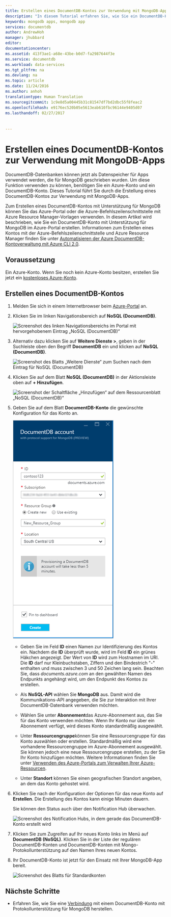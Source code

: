 ```yaml
---
title: Erstellen eines DocumentDB-Kontos zur Verwendung mit MongoDB-Apps | Microsoft Docs
description: "In diesem Tutorial erfahren Sie, wie Sie ein DocumentDB-Konto mit Protokollunterstützung für MongoDB erstellen (jetzt als Vorschau verfügbar)."
keywords: mongodb apps, mongodb app
services: documentdb
author: AndrewHoh
manager: jhubbard
editor: 
documentationcenter: 
ms.assetid: 413f3ae1-a68e-43be-b0d7-fa2987644f3e
ms.service: documentdb
ms.workload: data-services
ms.tgt_pltfrm: na
ms.devlang: na
ms.topic: article
ms.date: 11/24/2016
ms.author: anhoh
translationtype: Human Translation
ms.sourcegitcommit: 1c9e8d5a00445b31c81547df7bd2dbc55f8feac2
ms.openlocfilehash: e9176ec520b05e5613eab610fbc96144e9405d07
ms.lasthandoff: 02/27/2017


---
```


# <a name="create-a-documentdb-account-for-use-with-mongodb-apps"></a>Erstellen eines DocumentDB-Kontos zur Verwendung mit MongoDB-Apps
DocumentDB-Datenbanken können jetzt als Datenspeicher für Apps verwendet werden, die für MongoDB geschrieben wurden. Um diese Funktion verwenden zu können, benötigen Sie ein Azure-Konto und ein DocumentDB-Konto. Dieses Tutorial führt Sie durch die Erstellung eines DocumentDB-Kontos zur Verwendung mit MongoDB-Apps. 

Zum Erstellen eines DocumentDB-Kontos mit Unterstützung für MongoDB können Sie das Azure-Portal oder die Azure-Befehlszeilenschnittstelle mit Azure Resource Manager-Vorlagen verwenden. In diesem Artikel wird beschrieben, wie Sie ein DocumentDB-Konto mit Unterstützung für MongoDB im Azure-Portal erstellen. Informationen zum Erstellen eines Kontos mit der Azure-Befehlszeilenschnittstelle und Azure Resource Manager finden Sie unter [Automatisieren der Azure DocumentDB-Kontoverwaltung mit Azure CLI 2.0](documentdb-automation-resource-manager-cli.md).

## <a name="prerequisite"></a>Voraussetzung
Ein Azure-Konto. Wenn Sie noch kein Azure-Konto besitzen, erstellen Sie jetzt ein [kostenloses Azure-Konto](https://azure.microsoft.com/free/).
## <a name="create-a-documentdb-account"></a>Erstellen eines DocumentDB-Kontos

1. Melden Sie sich in einem Internetbrowser beim [Azure-Portal](https://portal.azure.com) an.
2. Klicken Sie im linken Navigationsbereich auf **NoSQL (DocumentDB)**.

    ![Screenshot des linken Navigationsbereichs im Portal mit hervorgehobenem Eintrag „NoSQL (DocumentDB)“](./media/documentdb-create-mongodb-account/portalleftnav.png)

3. Alternativ dazu klicken Sie auf **Weitere Dienste >**, geben in der Suchleiste oben den Begriff **DocumentDB** ein und klicken auf **NoSQL (DocumentDB)**.

    ![Screenshot des Blatts „Weitere Dienste“ zum Suchen nach dem Eintrag für NoSQL (DocumentDB)](./media/documentdb-create-mongodb-account/more-services-search.PNG)

4. Klicken Sie auf dem Blatt **NoSQL (DocumentDB)** in der Aktionsleiste oben auf **+ Hinzufügen**.

    ![Screenshot der Schaltfläche „Hinzufügen“ auf dem Ressourcenblatt „NoSQL (DocumentDB)“](./media/documentdb-create-mongodb-account/add-documentdb-account.png)

5. Geben Sie auf dem Blatt **DocumentDB-Konto** die gewünschte Konfiguration für das Konto an.

   ![Screenshot des Blatts für ein neues DocumentDB-Konto mit Protokollunterstützung für MongoDB](./media/documentdb-create-mongodb-account/create-documentdb-mongodb-account.PNG)

    - Geben Sie im Feld **ID** einen Namen zur Identifizierung des Kontos ein.  Nachdem die **ID** überprüft wurde, wird im Feld **ID** ein grünes Häkchen angezeigt. Der Wert von **ID** wird zum Hostnamen im URI. Die **ID** darf nur Kleinbuchstaben, Ziffern und den Bindestrich "-" enthalten und muss zwischen 3 und 50 Zeichen lang sein. Beachten Sie, dass *documents.azure.com* an den gewählten Namen des Endpunkts angehängt wird, um den Endpunkt des Kontos zu erstellen.

    - Als **NoSQL-API** wählen Sie **MongoDB** aus. Damit wird die Kommunikations-API angegeben, die Sie zur Interaktion mit Ihrer DocumentDB-Datenbank verwenden möchten.

    - Wählen Sie unter **Abonnement**das Azure-Abonnement aus, das Sie für das Konto verwenden möchten. Wenn Ihr Konto nur über ein Abonnement verfügt, wird dieses Konto standardmäßig ausgewählt.

    - Unter **Ressourcengruppe**können Sie eine Ressourcengruppe für das Konto auswählen oder erstellen.  Standardmäßig wird eine vorhandene Ressourcengruppe im Azure-Abonnement ausgewählt.  Sie können jedoch eine neue Ressourcengruppe erstellen, zu der Sie Ihr Konto hinzufügen möchten. Weitere Informationen finden Sie unter [Verwenden des Azure-Portals zum Verwalten Ihrer Azure-Ressourcen](../azure-portal/resource-group-portal.md).

    - Unter **Standort** können Sie einen geografischen Standort angeben, an dem das Konto gehostet wird.

6. Klicken Sie nach der Konfiguration der Optionen für das neue Konto auf **Erstellen**.  Die Erstellung des Kontos kann einige Minuten dauern.

   Sie können den Status auch über den Notification Hub überwachen.  

   ![Screenshot des Notification Hubs, in dem gerade das DocumentDB-Konto erstellt wird](./media/documentdb-create-mongodb-account/create-documentdb-mongodb-deployment-status.png)  

7. Klicken Sie zum Zugreifen auf Ihr neues Konto links im Menü auf **DocumentDB (NoSQL)**. Klicken Sie in der Liste der regulären DocumentDB-Konten und DocumentDB-Konten mit Mongo-Protokollunterstützung auf den Namen Ihres neuen Kontos.
8. Ihr DocumentDB-Konto ist jetzt für den Einsatz mit Ihrer MongoDB-App bereit.

   ![Screenshot des Blatts für Standardkonten](./media/documentdb-create-mongodb-account/defaultaccountblade.png)

## <a name="next-steps"></a>Nächste Schritte
* Erfahren Sie, wie Sie eine [Verbindung](documentdb-connect-mongodb-account.md) mit einem DocumentDB-Konto mit Protokollunterstützung für MongoDB herstellen.

